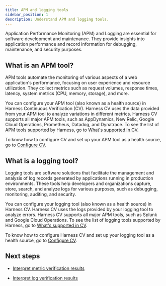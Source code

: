 ```yaml
---
title: APM and logging tools
sidebar_position: 1
description: Understand APM and logging tools.
---
```


Application Performance Monitoring (APM) and Logging are essential for software development and maintenance. They provide insights into application performance and record information for debugging, maintenance, and security purposes.


## What is an APM tool?

APM tools automate the monitoring of various aspects of a web application's performance, focusing on user experience and resource utilization. They collect metrics such as request volumes, response times, latency, system metrics (CPU, memory, storage), and more.

You can configure your APM tool (also known as a health source) in Harness Continuous Verification (CV). Harness CV uses the data provided from your APM tool to analyze variations in different metrics. Harness CV supports all major APM tools, such as AppDynamics, New Relic, Google Cloud Operations, Prometheus, Datadog, and Dynatrace. To see the list of APM tools supported by Harness, go to [What's supported in CV](../cv-whats-supported.md).

To know how to configure CV and set up your APM tool as a health source, go to [Configure CV](/docs/category/configure-cv).


## What is a logging tool?

Logging tools are software solutions that facilitate the management and analysis of log records generated by applications running in production environments. These tools help developers and organizations capture, store, search, and analyze logs for various purposes, such as debugging, monitoring, auditing, and security.

You can configure your logging tool (also known as a health source) in Harness CV. Harness CV uses the logs provided by your logging tool to analyze errors. Harness CV supports all major APM tools, such as Splunk and Google Cloud Operations. To see the list of logging tools supported by Harness, go to [What's supported in CV](../cv-whats-supported.md).

To know how to configure Harness CV and set up your logging tool as a health source, go to [Configure CV](/docs/category/configure-cv).


## Next steps

- [Interpret metric verification results](./interpret-metric-results.md)

- [Interpret log verification results](./interpret-log-results.md)



